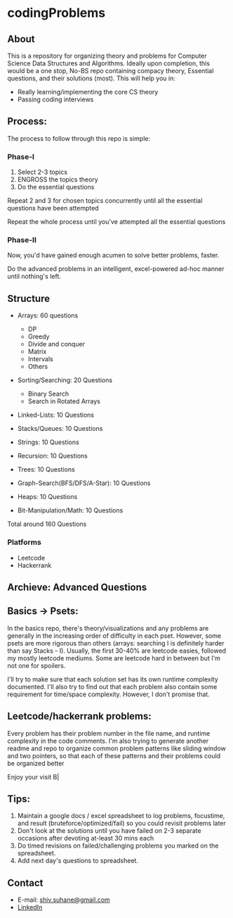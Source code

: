# codingProblems

## About
 
This is a repository for organizing theory and problems for Computer Science Data Structures and Algorithms. Ideally upon completion, this would be a one stop, No-BS repo containing compacy theory, Essential questions, and their solutions (most). This will help you in:
- Really learning/implementing the core CS theory
- Passing coding interviews

## Process: 
The process to follow through this repo is simple: 

### Phase-I

1. Select 2-3 topics
2. ENGROSS the topics theory 
3. Do the essential questions

Repeat 2 and 3 for chosen topics concurrently until all the essential questions have been attempted

Repeat the whole process until you've attempted all the essential questions

### Phase-II
Now, you'd have gained enough acumen to solve better problems, faster. 

Do the advanced problems in an intelligent, excel-powered ad-hoc manner until nothing's left. 


## Structure 

* Arrays: 60 questions
   * DP
   * Greedy
   * Divide and conquer
   * Matrix
   * Intervals
   * Others

* Sorting/Searching: 20 Questions
   * Binary Search
   * Search in Rotated Arrays
* Linked-Lists: 10 Questions	
* Stacks/Queues: 10 Questions
* Strings: 10 Questions
* Recursion: 10 Questions
* Trees: 10 Questions
* Graph-Search(BFS/DFS/A-Star): 10 Questions
* Heaps: 10 Questions
* Bit-Manipulation/Math: 10 Questions

Total around 160 Questions

### Platforms
* Leetcode
* Hackerrank


## Archieve: Advanced Questions

##  Basics -> Psets: 
In the basics repo, there's theory/visualizations and any problems are generally in the increasing order of difficulty in each pset. However, some psets are more rigorous than others (arrays: searching I is definitely harder than say Stacks - I). Usually, the first 30-40% are leetcode easies, followed my mostly leetcode mediums. Some are leetcode hard in between but I'm not one for spoilers. 


I'll try to make sure that each solution set has its own runtime complexity documented. I'll also try to find out that each problem also contain some requirement for time/space complexity. However, I don't promise that.

## Leetcode/hackerrank problems:

Every problem has their problem number in the file name, and runtime complexity in the code comments. I'm also trying to generate another readme and repo to organize common problem patterns like sliding window and two pointers, so that each of these patterns and their problems could be organized better

Enjoy your visit B|


## Tips:
1. Maintain a google docs / excel spreadsheet to log problems, focustime, and result (bruteforce/optimized/fail) so you could revisit problems later
2. Don't look at the solutions until you have failed on 2-3 separate occasions after devoting at-least 30 mins each
3. Do timed revisions on failed/challenging problems you marked on the spreadsheet.
4. Add next day's questions to spreadsheet. 

## Contact
- E-mail: shiv.suhane@gmail.com
- [LinkedIn](https://www.linkedin.com/in/shivansh-suhane/)